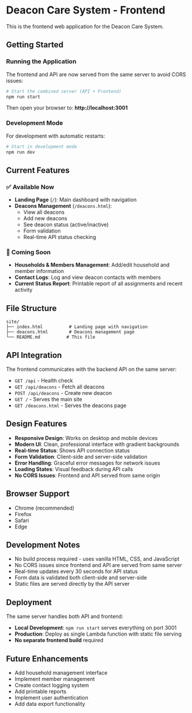 # Deacon Care System - Frontend

This is the frontend web application for the Deacon Care System.

## Getting Started

### Running the Application

The frontend and API are now served from the same server to avoid CORS issues:

```bash
# Start the combined server (API + Frontend)
npm run start
```

Then open your browser to: **http://localhost:3001**

### Development Mode

For development with automatic restarts:

```bash
# Start in development mode
npm run dev
```

## Current Features

### ✅ Available Now
- **Landing Page** (`/`): Main dashboard with navigation
- **Deacons Management** (`/deacons.html`): 
  - View all deacons
  - Add new deacons
  - See deacon status (active/inactive)
  - Form validation
  - Real-time API status checking

### 🚧 Coming Soon
- **Households & Members Management**: Add/edit household and member information
- **Contact Logs**: Log and view deacon contacts with members
- **Current Status Report**: Printable report of all assignments and recent activity

## File Structure

```
site/
├── index.html          # Landing page with navigation
├── deacons.html        # Deacons management page
└── README.md          # This file
```

## API Integration

The frontend communicates with the backend API on the same server:

- `GET /api` - Health check
- `GET /api/deacons` - Fetch all deacons
- `POST /api/deacons` - Create new deacon
- `GET /` - Serves the main site
- `GET /deacons.html` - Serves the deacons page

## Design Features

- **Responsive Design**: Works on desktop and mobile devices
- **Modern UI**: Clean, professional interface with gradient backgrounds
- **Real-time Status**: Shows API connection status
- **Form Validation**: Client-side and server-side validation
- **Error Handling**: Graceful error messages for network issues
- **Loading States**: Visual feedback during API calls
- **No CORS Issues**: Frontend and API served from same origin

## Browser Support

- Chrome (recommended)
- Firefox
- Safari
- Edge

## Development Notes

- No build process required - uses vanilla HTML, CSS, and JavaScript
- No CORS issues since frontend and API are served from same server
- Real-time updates every 30 seconds for API status
- Form data is validated both client-side and server-side
- Static files are served directly by the API server

## Deployment

The same server handles both API and frontend:
- **Local Development**: `npm run start` serves everything on port 3001
- **Production**: Deploy as single Lambda function with static file serving
- **No separate frontend build** required

## Future Enhancements

- Add household management interface
- Implement member management
- Create contact logging system
- Add printable reports
- Implement user authentication
- Add data export functionality
